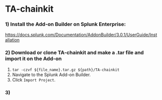 # TA-chainkit

### 1) Install the Add-on Builder on Splunk Enterprise:
https://docs.splunk.com/Documentation/AddonBuilder/3.0.1/UserGuide/Installation

### 2) Download or clone TA-chainkit and make a .tar file and import it on the Add-on
  1. ```tar -czvf ${file_name}.tar.gz ${path}/TA-chainkit```
  2. Navigate to the Splunk Add-on Builder.
  3. Click `Import Project`.

### 3)
